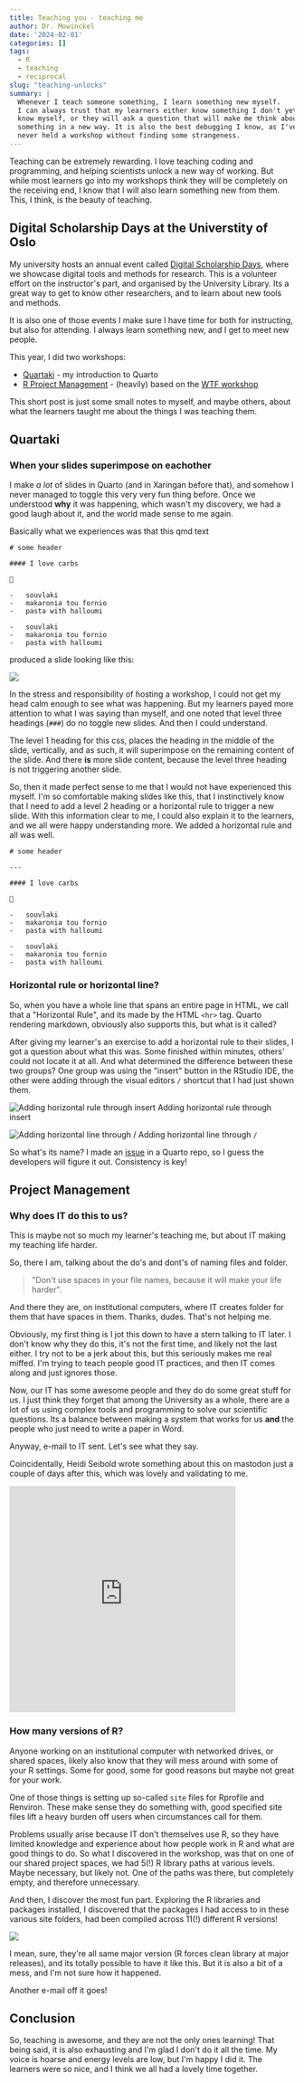 ```yaml
---
title: Teaching you - teaching me
author: Dr. Mowinckel
date: '2024-02-01'
categories: []
tags:
  - R
  - teaching
  - reciprocal
slug: "teaching-unlocks"
summary: |
  Whenever I teach someone something, I learn something new myself.
  I can always trust that my learners either know something I don't yet
  know myself, or they will ask a question that will make me think about
  something in a new way. It is also the best debugging I know, as I've 
  never held a workshop without finding some strangeness.
---
```


Teaching can be extremely rewarding.
I love teaching coding and programming, and helping scientists unlock a new way of working.
But while most learners go into my workshops think they will be completely on the receiving end, 
I know that I will also learn something new from them.
This, I think, is the beauty of teaching.

## Digital Scholarship Days at the Universtity of Oslo

My university hosts an annual event called [Digital Scholarship Days](https://www.ub.uio.no/english/courses-events/events/dsc/2024/digital-scholarship-days/00-mainpage.html), where we showcase digital tools and methods for research.
This is a volunteer effort on the instructor's part, and organised by the University Library.
Its a great way to get to know other researchers, and to learn about new tools and methods.

It is also one of those events I make sure I have time for both for instructing, but also for attending. 
I always learn something new, and I get to meet new people.

This year, I did two workshops:

- [Quartaki](https://drmowinckels.io/quartaki/) - my introduction to Quarto
- [R Project Management](https://www.capro.dev/workshop_rproj/) - (heavily) based on the [WTF workshop](https://github.com/rstats-wtf/wtf-workshop)

This short post is just some small notes to myself, and maybe others, about what the learners taught me about the things I was teaching them.

## Quartaki

### When your slides superimpose on eachother

I make _a lot_ of slides in Quarto (and in Xaringan before that), and somehow I never managed to toggle this very very fun thing before.
Once we understood **why** it was happening, which wasn't my discovery, we had a good laugh about it, and the world made sense to me again.

Basically what we experiences was that this qmd text

```
# some header

#### I love carbs

🥶

-   souvlaki
-   makaronia tou fornio
-   pasta with halloumi

-   souvlaki
-   makaronia tou fornio
-   pasta with halloumi

```

produced a slide looking like this:

![](images/reveal_superimposed.png)

In the stress and responsibility of hosting a workshop, I could not get my head calm enough to see what was happening. 
But my learners payed more attention to what I was saying than myself, and one noted that level three headings (`###`) do no toggle new slides.
And then I could understand.

The level 1 heading for this css, places the heading in the middle of the slide, vertically, and as such, it will superimpose on the remaining content of the slide.
And there **is** more slide content, because the level three heading is not triggering another slide.

So, then it made perfect sense to me that I would not have experienced this myself.
I'm so comfortable making slides like this, that I instinctively know that I need to add a level 2 heading or a horizontal rule to trigger a new slide.
With this information clear to me, I could also explain it to the learners, and we all were happy understanding more.
We added a horizontal rule and all was well.


```
# some header

---

#### I love carbs

🥶

-   souvlaki
-   makaronia tou fornio
-   pasta with halloumi

-   souvlaki
-   makaronia tou fornio
-   pasta with halloumi

```

### Horizontal rule or horizontal line?

So, when you have a whole line that spans an entire page in HTML, we call that a "Horizontal Rule", and its made by the HTML `<hr>` tag. 
Quarto rendering markdown, obviously also supports this, but what is it called?

After giving my learner's an exercise to add a horizontal rule to their slides, I got a question about what this was. 
Some finished within minutes, others' could not locate it at all.
And what determined the difference between these two groups?
One group was using the "insert" button in the RStudio IDE, the other were adding through the visual editors `/` shortcut that I had just shown them.

![Adding horizontal rule through insert](images/hr_insert.png)
Adding horizontal rule through insert

![Adding horizontal line through `/`](images/hr_shortcut.png)
Adding horizontal line through `/`

So what's its name? I made an [issue](https://github.com/quarto-dev/quarto/issues/350) in a Quarto repo, so I guess the developers will figure it out.
Consistency is key!



## Project Management

### Why does IT do this to us?

This is maybe not so much my learner's teaching me, but about IT making my teaching life harder.

So, there I am, talking about the do's and dont's of naming files and folder.

> "Don't use spaces in your file names, because it will make your life harder".

And there they are, on institutional computers, where IT creates folder for them that have spaces in them. 
Thanks, dudes. That's not helping me.

Obviously, my first thing is I jot this down to have a stern talking to IT later.
I don't know why they do this, it's not the first time, and likely not the last either. 
I try not to be a jerk about this, but this seriously makes me real miffed. 
I'm trying to teach people good IT practices, and then IT comes along and just ignores those.

Now, our IT has some awesome people and they do do some great stuff for us. 
I just think they forget that among the University as a whole, there are a lot of us using complex tools and programming to solve our scientific questions. 
Its a balance between making a system that works for us **and** the people who just need to write a paper in Word.

Anyway, e-mail to IT sent. Let's see what they say.


Coincidentally, Heidi Seibold wrote something about this on mastodon just a couple of days after this, which was lovely and validating to me.

<iframe src="https://fosstodon.org/@HeidiSeibold/111725444131565682>/embed" class="mastodon-embed" style="max-width: 100%; border: 0" width="400" height="400" allowfullscreen="allowfullscreen"></iframe>


### How many versions of R?

Anyone working on an institutional computer with networked drives, or shared spaces, likely also know that they will mess around with some of your R settings.
Some for good, some for good reasons but maybe not great for your work.

One of those things is setting up so-called `site` files for Rprofile and Renviron.
These make sense they do something with, good specified site files lift a heavy burden off users when circumstances call for them. 

Problems usually arise because IT don't themselves use R, so they have limited knowledge and experience about how people work in R and what are good things to do. 
So what I discovered in the workshop, was that on one of our shared project spaces, we had 5(!) R library paths at various levels. 
Maybe necessary, but likely not.
One of the paths was there, but completely empty, and therefore unnecessary.

And then, I discover the most fun part.
Exploring the R libraries and packages installed, I discovered that the packages I had access to in these various site folders, had been compiled across 11(!) different R versions!

![](images/built-barchart.png )

I mean, sure, they're all same major version (R forces clean library at major releases), and its totally possible to have it like this.
But it is also a bit of a mess, and I'm not sure how it happened.

Another e-mail off it goes!


## Conclusion

So, teaching is awesome, and they are not the only ones learning!
That being said, it is also exhausting and I'm glad I don't do it all the time.
My voice is hoarse and energy levels are low, but I'm happy I did it.
The learners were so nice, and I think we all had a lovely time together.

